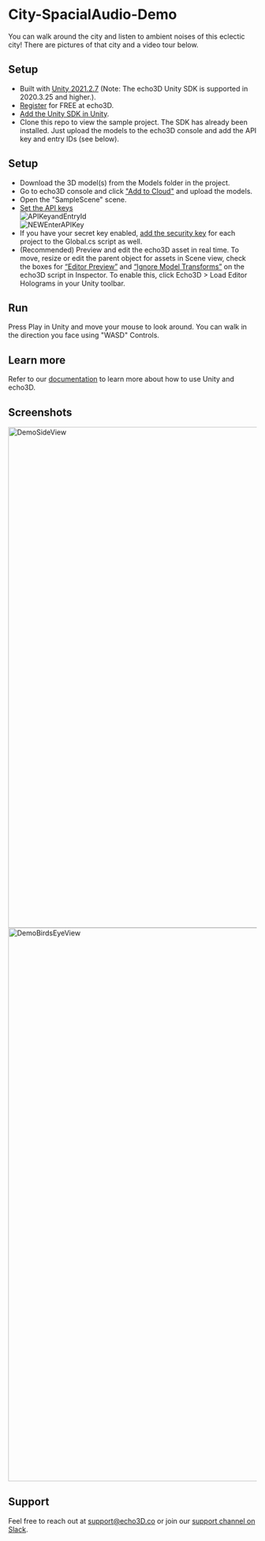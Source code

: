 # City-SpacialAudio-Demo

You can walk around the city and listen to ambient noises of this eclectic city! There are pictures of that city and a video tour below.

## Setup
* Built with [Unity 2021.2.7](https://unity3d.com/get-unity/download/archive) (Note: The echo3D Unity SDK is supported in 2020.3.25 and higher.).
* [Register](https://www.echo3d.com/signup?utm_term={keyword}&utm_campaign=weapons_tutorial&utm_source=medium&utm_medium=blog) for FREE at echo3D.
* [Add the Unity SDK in Unity](https://docs.echo3d.com/unity/installation).
* Clone this repo to view the sample project. The SDK has already been installed. Just upload the models to the echo3D console and add the API key and entry IDs (see below).

## Setup
* Download the 3D model(s) from the Models folder in the project.
* Go to echo3D console and click ["Add to Cloud"](https://docs.echo3d.co/quickstart/add-a-3d-model) and upload the models.
* Open the "SampleScene" scene.
* [Set the API keys](https://docs.echo3d.co/quickstart/access-the-console)
<br>![APIKeyandEntryId](https://user-images.githubusercontent.com/99516371/233753895-f131b565-3a5a-4e18-862f-a6017b29f315.png)<br>
![NEWEnterAPIKey](https://user-images.githubusercontent.com/99516371/233753903-247c4b30-7b19-4810-9d39-ecfbfe161791.gif)
* If you have your secret key enabled, [add the security key](https://docs.echo3d.co/web-console/deliver-pages/security-page) for each project to the Global.cs script as well.
* (Recommended) Preview and edit the echo3D asset in real time.
To move, resize or edit the parent object for assets in Scene view, check the boxes for [“Editor Preview”](https://docs.echo3d.com/unity/hologram-script-settings#experimental-editor-preview) and [“Ignore Model Transforms”](https://docs.echo3d.com/unity/hologram-script-settings#ignore-model-transforms) on the echo3D script in Inspector. 
To enable this, click Echo3D > Load Editor Holograms in your Unity toolbar. 

## Run
Press Play in Unity and move your mouse to look around. You can walk in the direction you face using "WASD" Controls.

## Learn more
Refer to our [documentation](https://docs.echo3D.co/unity/) to learn more about how to use Unity and echo3D.

## Screenshots
<img width="1016" alt="DemoSideView" src="https://github.com/MaxGreenspan/City-SpacialAudio-Demo/assets/68398901/1b67a3f7-1b20-4bd5-b996-472da929a5ab">
<img width="1123" alt="DemoBirdsEyeView" src="https://github.com/MaxGreenspan/City-SpacialAudio-Demo/assets/68398901/5be6f635-24fa-40bd-ae00-4f85ffee2be0">



## Support
Feel free to reach out at [support@echo3D.co](mailto:support@echo3D.co) or join our [support channel on Slack](https://go.echo3D.co/join). 
